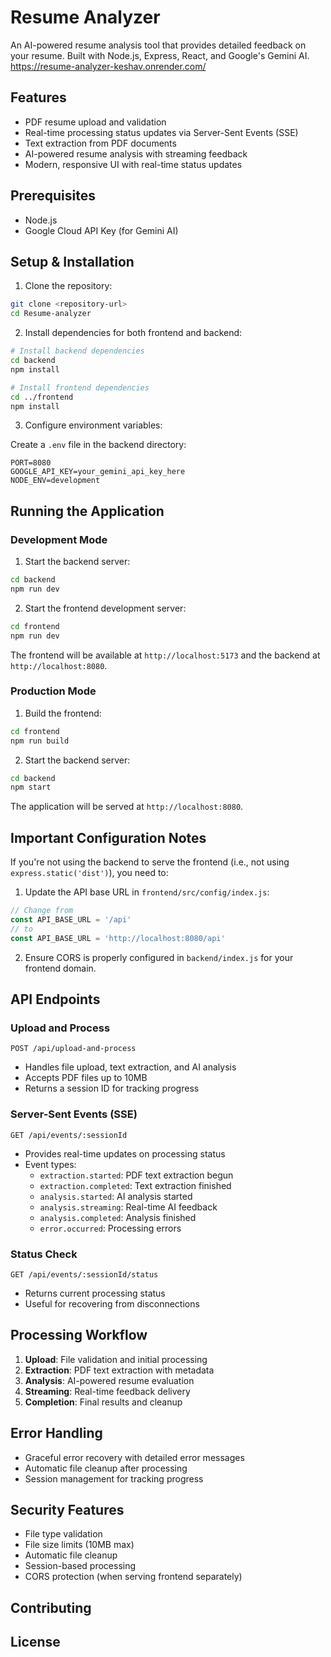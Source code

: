 # Resume Analyzer

An AI-powered resume analysis tool that provides detailed feedback on your resume. Built with Node.js, Express, React, and Google's Gemini AI.
https://resume-analyzer-keshav.onrender.com/
## Features

- PDF resume upload and validation
- Real-time processing status updates via Server-Sent Events (SSE)
- Text extraction from PDF documents
- AI-powered resume analysis with streaming feedback
- Modern, responsive UI with real-time status updates

## Prerequisites

- Node.js 
- Google Cloud API Key (for Gemini AI)

## Setup & Installation

1. Clone the repository:
```bash
git clone <repository-url>
cd Resume-analyzer
```

2. Install dependencies for both frontend and backend:
```bash
# Install backend dependencies
cd backend
npm install

# Install frontend dependencies
cd ../frontend
npm install
```

3. Configure environment variables:

Create a `.env` file in the backend directory:
```env
PORT=8080
GOOGLE_API_KEY=your_gemini_api_key_here
NODE_ENV=development
```

## Running the Application

### Development Mode

1. Start the backend server:
```bash
cd backend
npm run dev
```

2. Start the frontend development server:
```bash
cd frontend
npm run dev
```

The frontend will be available at `http://localhost:5173` and the backend at `http://localhost:8080`.

### Production Mode

1. Build the frontend:
```bash
cd frontend
npm run build
```

2. Start the backend server:
```bash
cd backend
npm start
```

The application will be served at `http://localhost:8080`.

## Important Configuration Notes

If you're not using the backend to serve the frontend (i.e., not using `express.static('dist')`), you need to:

1. Update the API base URL in `frontend/src/config/index.js`:
```javascript
// Change from
const API_BASE_URL = '/api'
// to
const API_BASE_URL = 'http://localhost:8080/api'
```

2. Ensure CORS is properly configured in `backend/index.js` for your frontend domain.

## API Endpoints

### Upload and Process

`POST /api/upload-and-process`
- Handles file upload, text extraction, and AI analysis
- Accepts PDF files up to 10MB
- Returns a session ID for tracking progress

### Server-Sent Events (SSE)

`GET /api/events/:sessionId`
- Provides real-time updates on processing status
- Event types:
  - `extraction.started`: PDF text extraction begun
  - `extraction.completed`: Text extraction finished
  - `analysis.started`: AI analysis started
  - `analysis.streaming`: Real-time AI feedback
  - `analysis.completed`: Analysis finished
  - `error.occurred`: Processing errors


### Status Check

`GET /api/events/:sessionId/status`
- Returns current processing status
- Useful for recovering from disconnections

## Processing Workflow

1. **Upload**: File validation and initial processing
2. **Extraction**: PDF text extraction with metadata
3. **Analysis**: AI-powered resume evaluation
4. **Streaming**: Real-time feedback delivery
5. **Completion**: Final results and cleanup

## Error Handling

- Graceful error recovery with detailed error messages
- Automatic file cleanup after processing
- Session management for tracking progress

## Security Features

- File type validation
- File size limits (10MB max)
- Automatic file cleanup
- Session-based processing
- CORS protection (when serving frontend separately)

## Contributing


## License

